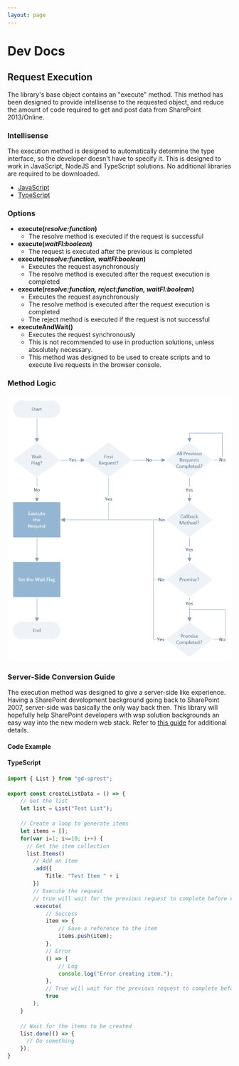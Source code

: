 ```yaml
---
layout: page
---
```

# Dev Docs

## Request Execution

The library's base object contains an "execute" method. This method has been designed to provide intellisense to the requested object, and reduce the amount of code required to get and post data from SharePoint 2013/Online.

### Intellisense

The execution method is designed to automatically determine the type interface, so the developer doesn't have to specify it. This is designed to work in JavaScript, NodeJS and TypeScript solutions. No additional libraries are required to be downloaded.
- [JavaScript](/dev/js)
- [TypeScript](/dev/ts)

### Options

- **execute(_resolve:function_)**
    - The resolve method is executed if the request is successful
- **execute(_waitFl:boolean_)**
    - The request is executed after the previous is completed
- **execute(_resolve:function, waitFl:boolean_)**
    - Executes the request asynchronously
    - The resolve method is executed after the request execution is completed
- **execute(_resolve:function, reject:function, waitFl:boolean_)**
    - Executes the request asynchronously
    - The resolve method is executed after the request execution is completed
    - The reject method is executed if the request is not successful
- **executeAndWait()**
    - Executes the request synchronously
    - This is not recommended to use in production solutions, unless absolutely necessary.
    - This method was designed to be used to create scripts and to execute live requests in the browser console.

### Method Logic

[<img src="/assets/images/execution-method.png" alt="Execute Method" style="max-width:100%" />](/assets/images/execution-method.png)

### Server-Side Conversion Guide

The execution method was designed to give a server-side like experience. Having a SharePoint development background going back to SharePoint 2007, server-side was basically the only way back then. This library will hopefully help SharePoint developers with wsp solution backgrounds an easy way into the new modern web stack. Refer to [this guide](serverside-conversion-guide) for additional details.

#### Code Example

#### TypeScript
```ts
import { List } from "gd-sprest";

export const createListData = () => {
    // Get the list
    let list = List("Test List");
    
    // Create a loop to generate items
    let items = [];
    for(var i=1; i<=10; i++) {
      // Get the item collection
      list.Items()
        // Add an item
        .add({
            Title: "Test Item " + i
        })
        // Execute the request
        // true will wait for the previous request to complete before executing
        .execute(
            // Success
            item => {
                // Save a reference to the item
                items.push(item);
            },
            // Error
            () => {
                // Log
                console.log("Error creating item.");
            },
            // True will wait for the previous request to complete before executing
            true
        );
    }
    
    // Wait for the items to be created
    list.done(() => {
      // Do something
    });
}
```